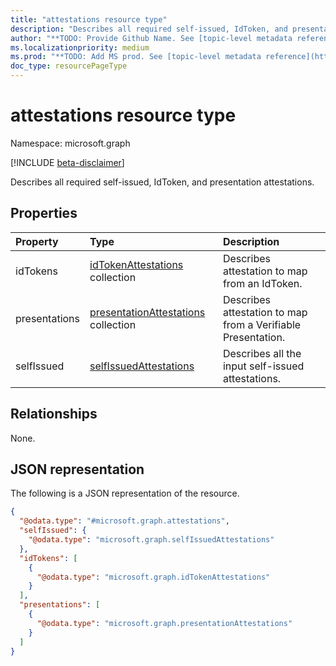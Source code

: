 ```yaml
---
title: "attestations resource type"
description: "Describes all required self-issued, IdToken, and presentation attestations."
author: "**TODO: Provide Github Name. See [topic-level metadata reference](https://msgo.azurewebsites.net/add/document/guidelines/metadata.html#topic-level-metadata)**"
ms.localizationpriority: medium
ms.prod: "**TODO: Add MS prod. See [topic-level metadata reference](https://msgo.azurewebsites.net/add/document/guidelines/metadata.html#topic-level-metadata)**"
doc_type: resourcePageType
---
```


# attestations resource type

Namespace: microsoft.graph

[!INCLUDE [beta-disclaimer](../../includes/beta-disclaimer.md)]

Describes all required self-issued, IdToken, and presentation attestations.

## Properties
|Property|Type|Description|
|:---|:---|:---|
|idTokens|[idTokenAttestations](../resources/idtokenattestations.md) collection|Describes attestation to map from an IdToken.|
|presentations|[presentationAttestations](../resources/presentationattestations.md) collection|Describes attestation to map from a Verifiable Presentation.|
|selfIssued|[selfIssuedAttestations](../resources/selfissuedattestations.md)|Describes all the input self-issued attestations.|

## Relationships
None.

## JSON representation
The following is a JSON representation of the resource.
<!-- {
  "blockType": "resource",
  "@odata.type": "microsoft.graph.attestations"
}
-->
``` json
{
  "@odata.type": "#microsoft.graph.attestations",
  "selfIssued": {
    "@odata.type": "microsoft.graph.selfIssuedAttestations"
  },
  "idTokens": [
    {
      "@odata.type": "microsoft.graph.idTokenAttestations"
    }
  ],
  "presentations": [
    {
      "@odata.type": "microsoft.graph.presentationAttestations"
    }
  ]
}
```

